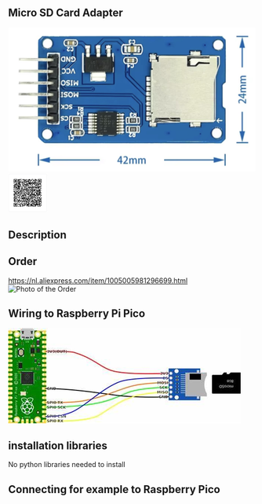 ## Micro SD Card Adapter

<img src="Micro SD Card Adapter_Photo.jpg" alt="Photo of the component">

<img src="Micro SD Card Adapter_QR_code.jpg" alt="QR code to this page" width="80" height="80">


## Description

## Order
<a href="https://nl.aliexpress.com/item/1005005981296699.html">https://nl.aliexpress.com/item/1005005981296699.html</a>
<img src="Micro SD Card Adapte_Order.jpg" alt="Photo of the Order">

## Wiring to Raspberry Pi Pico

<img src="Micro SD Card Adapter_Wiring.jpg" alt="Wiring" >

## installation libraries

No python libraries needed to install


## Connecting for example to Raspberry Pico






